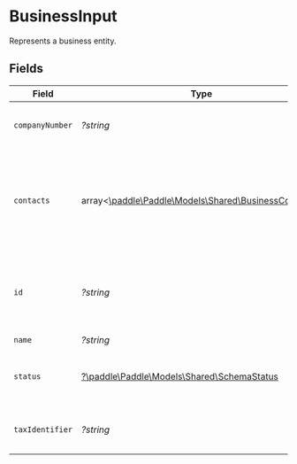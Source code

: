 # BusinessInput

Represents a business entity.


## Fields

| Field                                                                                           | Type                                                                                            | Required                                                                                        | Description                                                                                     | Example                                                                                         |
| ----------------------------------------------------------------------------------------------- | ----------------------------------------------------------------------------------------------- | ----------------------------------------------------------------------------------------------- | ----------------------------------------------------------------------------------------------- | ----------------------------------------------------------------------------------------------- |
| `companyNumber`                                                                                 | *?string*                                                                                       | :heavy_minus_sign:                                                                              | Company number for this business.                                                               | 123456789                                                                                       |
| `contacts`                                                                                      | array<[\paddle\Paddle\Models\Shared\BusinessContacts](../../Models/Shared/BusinessContacts.md)> | :heavy_minus_sign:                                                                              | List of contacts related to this business, typically used for sending invoices.                 |                                                                                                 |
| `id`                                                                                            | *?string*                                                                                       | :heavy_minus_sign:                                                                              | Unique Paddle ID for this business entity, prefixed with `biz_`.                                | biz_01grrebrzaee2qj2fqqhmcyzaj                                                                  |
| `name`                                                                                          | *?string*                                                                                       | :heavy_minus_sign:                                                                              | Full name.                                                                                      |                                                                                                 |
| `status`                                                                                        | [?\paddle\Paddle\Models\Shared\SchemaStatus](../../Models/Shared/SchemaStatus.md)               | :heavy_minus_sign:                                                                              | Whether this entity can be used in Paddle.                                                      |                                                                                                 |
| `taxIdentifier`                                                                                 | *?string*                                                                                       | :heavy_minus_sign:                                                                              | Tax or VAT Number for this business.                                                            | AB0123456789                                                                                    |